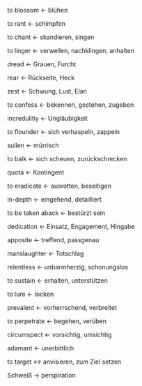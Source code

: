 
 to blossom <- blühen

 to rant <- schimpfen

 to chant <- skandieren, singen


<!--SR:!2024-09-18,1,210-->
 to linger <- verweilen, nachklingen, anhalten

<!--SR:!2024-09-18,1,210-->
 dread <- Grauen, Furcht

 rear <- Rückseite, Heck

<!--SR:!2024-09-18,1,210-->
 zest <- Schwung, Lust, Elan
<!--SR:!2024-09-14,1,230-->
 to confess <- bekennen, gestehen, zugeben

 incredulitiy <- Ungläubigkeit
<!--SR:!2024-09-14,1,230-->
 to flounder <- sich verhaspeln, zappeln

<!--SR:!2024-09-19,2,230-->
 sullen <- mürrisch
 <!--SR:!2024-09-14,1,230-->
 to balk <- sich scheuen, zurückschrecken
<!--SR:!2024-09-14,1,230-->
 quota <- Kontingent
<!--SR:!2024-09-14,1,230-->
 to eradicate <- ausrotten, beseitigen

 in-depth <- eingehend, detailliert

<!--SR:!2024-09-14,1,230-->
 to be taken aback <- bestürzt sein

<!--SR:!2024-09-18,1,210-->
 dedication <- Einsatz, Engagement, HIngabe
<!--SR:!2024-09-14,1,230-->
 apposite <- treffend, passgenau

 manslaughter <- Totschlag

<!--SR:!2024-09-16,3,250-->
 relentless <- unbarmherzig, schonungslos

<!--SR:!2024-09-14,1,230-->
 to sustain <- erhalten, unterstützen

<!--SR:!2024-09-16,3,250-->
 to lure <- locken

 prevalent <- vorherrschend, verbreitet

 to perpetrate <- begehen, verüben

 circumspect <- vorsichtig, umsichtig

 adamant <- unerbittlich

<!--SR:!2024-09-14,1,230-->
 to target <-> anvisieren, zum Ziel setzen
<!--SR:!2000-01-01,1,250!2024-09-16,3,250-->

 

Schweiß -> perspiration
<!--SR:!2024-09-14,1,230-->



